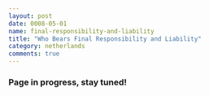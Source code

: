 ```yaml
---
layout: post
date: 0008-05-01
name: final-responsibility-and-liability
title: "Who Bears Final Responsibility and Liability"
category: netherlands
comments: true
---
```


### Page in progress, stay tuned!
